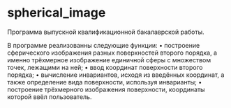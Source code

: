 # spherical_image
Программа выпускной квалификационной бакалаврской работы.

В программе реализованны следующие функции:
•	построение сферического изображения разных поверхностей второго порядка, а именно трёхмерное изображение единичной сферы с множеством точек, лежащими на ней;
•	ввод координат поверхности второго порядка;
•	вычисление инвариантов, исходя из введённых координат, а также определение вида поверхности, используя инварианты;
•	построение трёхмерного изображения поверхности, координаты которой ввёл пользователь.


